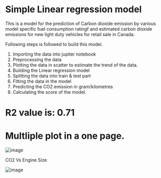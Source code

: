 # Simple Linear regression model
This is a model for the prediction of Carbon dioxide emission by various model specific fuel consumption ratingf and estimated carbon dioxide emissions for new light duty vehicles for retail sale in Canada.

Following steps is followed to build this model.
1. Importing the data into jupiter notebook
2. Preprocessing the data
3. Plotting the data in scatter to estimate the trend of the data.
4. Building the Linear regression model
5. Splitting the data into train & test part
6. Fitting the data in the model
7. Predicting the CO2 emission in gram/kilometres
8. Calculating the score of the model.

# R2 value is: 0.71

# Multliple plot in a one page.

![image](https://user-images.githubusercontent.com/65527534/151395778-c220aa4a-37f3-447d-903e-d595302bcaca.png)

CO2 Vs Engine Size

![image](https://user-images.githubusercontent.com/65527534/151395827-5bd383a9-a8e9-4eb4-86a0-b6a9b762ca0d.png)
